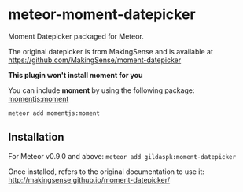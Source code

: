 meteor-moment-datepicker
========================

Moment Datepicker packaged for Meteor.

The original datepicker is from MakingSense and is available at https://github.com/MakingSense/moment-datepicker

**This plugin won't install moment for you**

You can include **moment** by using the following package:
[momentjs:moment](https://atmospherejs.com/momentjs/moment)
```
meteor add momentjs:moment
```

Installation
-------------

For Meteor v0.9.0 and above:
`meteor add gildaspk:moment-datepicker`

Once installed, refers to the original documentation to use it: http://makingsense.github.io/moment-datepicker/
